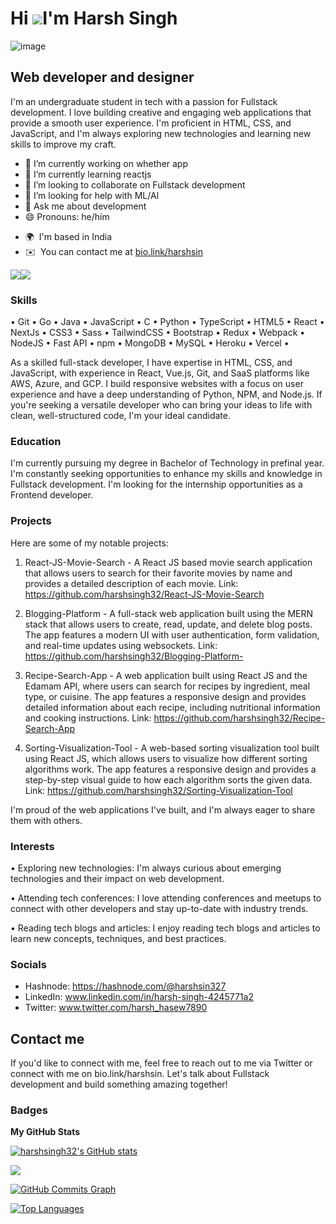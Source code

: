 Hi ![](https://user-images.githubusercontent.com/18350557/176309783-0785949b-9127-417c-8b55-ab5a4333674e.gif)I'm Harsh Singh
===================================================================================================================================
![image](https://user-images.githubusercontent.com/63696299/229511825-83b7389a-074f-46ad-9c05-2712da7908c2.png)


Web developer and designer
--------------------------

I'm an undergraduate student in tech with a passion for Fullstack development. I love building creative and engaging web applications that provide a smooth user experience. I'm proficient in HTML, CSS, and JavaScript, and I'm always exploring new technologies and learning new skills to improve my craft.

- 🔭 I’m currently working on whether app
- 🌱 I’m currently learning reactjs
- 👯 I’m looking to collaborate on Fullstack development 
- 🤔 I’m looking for help with ML/AI
- 💬 Ask me about development 
- 😄 Pronouns: he/him
* 🌍  I'm based in India
* ✉️  You can contact me at [bio.link/harshsin](mailto:bio.link/harshsin)


<a href="https://www.github.com/harshsingh32" target="_blank" rel="noreferrer"><img
src="https://img.shields.io/github/followers/harshsingh32?logo=github&style=for-the-badge&color=000000&labelColor=ffffff" /></a><a href="https://www.twitter.com/harsh_hasew7890" target="_blank" rel="noreferrer"><img
src="https://img.shields.io/twitter/follow/harsh_hasew7890?logo=twitter&style=for-the-badge&color=000000&labelColor=ffffff"
/></a>

### Skills
• Git • Go • Java • JavaScript • C • Python • TypeScript • HTML5 • React • NextJs • CSS3 • Sass • TailwindCSS • Bootstrap • Redux • Webpack • NodeJS • Fast API • npm • MongoDB • MySQL • Heroku • Vercel •

As a skilled full-stack developer, I have expertise in HTML, CSS, and JavaScript, with experience in React, Vue.js, Git, and SaaS platforms like AWS, Azure, and GCP. I build responsive websites with a focus on user experience and have a deep understanding of Python, NPM, and Node.js. If you're seeking a versatile developer who can bring your ideas to life with clean, well-structured code, I'm your ideal candidate.

### Education

I'm currently pursuing my degree in Bachelor of Technology in prefinal year. I'm constantly seeking opportunities to enhance my skills and knowledge in Fullstack development. I'm looking for the internship opportunities as a Frontend developer.

### Projects
Here are some of my notable projects:

1. React-JS-Movie-Search - A React JS based movie search application that allows users to search for their favorite movies by name and provides a detailed description of each movie. Link: https://github.com/harshsingh32/React-JS-Movie-Search

2. Blogging-Platform - A full-stack web application built using the MERN stack that allows users to create, read, update, and delete blog posts. The app features a modern UI with user authentication, form validation, and real-time updates using websockets. Link: https://github.com/harshsingh32/Blogging-Platform-

3. Recipe-Search-App - A web application built using React JS and the Edamam API, where users can search for recipes by ingredient, meal type, or cuisine. The app features a responsive design and provides detailed information about each recipe, including nutritional information and cooking instructions. Link: https://github.com/harshsingh32/Recipe-Search-App

4. Sorting-Visualization-Tool - A web-based sorting visualization tool built using React JS, which allows users to visualize how different sorting algorithms work. The app features a responsive design and provides a step-by-step visual guide to how each algorithm sorts the given data. Link: https://github.com/harshsingh32/Sorting-Visualization-Tool

I'm proud of the web applications I've built, and I'm always eager to share them with others.

### Interests
• Exploring new technologies: I'm always curious about emerging technologies and their impact on web development.

• Attending tech conferences: I love attending conferences and meetups to connect with other developers and stay up-to-date with industry trends.

• Reading tech blogs and articles: I enjoy reading tech blogs and articles to learn new concepts, techniques, and best practices.

### Socials 
- Hashnode: https://hashnode.com/@harshsin327
- LinkedIn: www.linkedin.com/in/harsh-singh-4245771a2
- Twitter: www.twitter.com/harsh_hasew7890

## Contact me
If you'd like to connect with me, feel free to reach out to me via Twitter or connect with me on bio.link/harshsin. Let's talk about Fullstack development and build something amazing together!

### Badges

<b>My GitHub Stats</b>

<a href="http://www.github.com/harshsingh32"><img src="https://github-readme-stats.vercel.app/api?username=harshsingh32&show_icons=true&hide=&count_private=true&title_color=0891b2&text_color=000000&icon_color=000000&bg_color=ffffff&hide_border=true&show_icons=true" alt="harshsingh32's GitHub stats" /></a>

<a href="http://www.github.com/harshsingh32"><img src="https://github-readme-streak-stats.herokuapp.com/?user=harshsingh32&stroke=000000&background=ffffff&ring=0891b2&fire=0891b2&currStreakNum=000000&currStreakLabel=0891b2&sideNums=000000&sideLabels=000000&dates=000000&hide_border=true" /></a>

<a href="http://www.github.com/harshsingh32"><img src="https://github-readme-activity-graph.cyclic.app/graph?username=harshsingh32&bg_color=ffffff&color=000000&line=000000&point=000000&area_color=ffffff&area=true&hide_border=true&custom_title=GitHub%20Commits%20Graph" alt="GitHub Commits Graph" /></a>

<a href="https://github.com/harshsingh32" align="left"><img src="https://github-readme-stats.vercel.app/api/top-langs/?username=harshsingh32&langs_count=10&title_color=0891b2&text_color=000000&icon_color=000000&bg_color=ffffff&hide_border=true&locale=en&custom_title=Top%20%Languages" alt="Top Languages" /></a>
